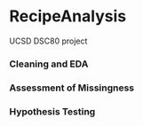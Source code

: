 # RecipeAnalysis
UCSD DSC80 project 

### Cleaning and EDA


### Assessment of Missingness


### Hypothesis Testing
